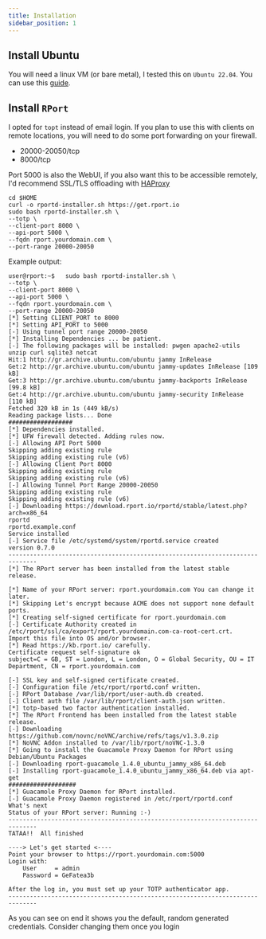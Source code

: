 ```yaml
---
title: Installation
sidebar_position: 1
---
```


## Install Ubuntu

You will need a linux VM (or bare metal), I tested this on `Ubuntu 22.04`.
You can use this [guide](../../operating-systems/ubuntu/installation.md).

## Install `RPort`

I opted for `topt` instead of email login.
If you plan to use this with clients on remote locations,
you will need to do some port forwarding on your firewall.

- 20000-20050/tcp
- 8000/tcp

Port 5000 is also the WebUI, if you also want this to be accessible remotely,
I'd recommend SSL/TLS offloading with [HAProxy](../../networking/pfsense/haproxy/ssl-tls-offloading.md)

```shell
cd $HOME
curl -o rportd-installer.sh https://get.rport.io
sudo bash rportd-installer.sh \
--totp \
--client-port 8000 \
--api-port 5000 \
--fqdn rport.yourdomain.com \
--port-range 20000-20050
```

Example output:

```shell
user@rport:~$   sudo bash rportd-installer.sh \
--totp \
--client-port 8000 \
--api-port 5000 \
--fqdn rport.yourdomain.com \
--port-range 20000-20050
[*] Setting CLIENT_PORT to 8000
[*] Setting API_PORT to 5000
[-] Using tunnel port range 20000-20050
[*] Installing Dependencies ... be patient.
[-] The following packages will be installed: pwgen apache2-utils unzip curl sqlite3 netcat
Hit:1 http://gr.archive.ubuntu.com/ubuntu jammy InRelease
Get:2 http://gr.archive.ubuntu.com/ubuntu jammy-updates InRelease [109 kB]
Get:3 http://gr.archive.ubuntu.com/ubuntu jammy-backports InRelease [99.8 kB]
Get:4 http://gr.archive.ubuntu.com/ubuntu jammy-security InRelease [110 kB]
Fetched 320 kB in 1s (449 kB/s)
Reading package lists... Done
##################
[*] Dependencies installed.
[*] UFW firewall detected. Adding rules now.
[-] Allowing API Port 5000
Skipping adding existing rule
Skipping adding existing rule (v6)
[-] Allowing Client Port 8000
Skipping adding existing rule
Skipping adding existing rule (v6)
[-] Allowing Tunnel Port Range 20000-20050
Skipping adding existing rule
Skipping adding existing rule (v6)
[-] Downloading https://download.rport.io/rportd/stable/latest.php?arch=x86_64
rportd
rportd.example.conf
Service installed
[-] Service file /etc/systemd/system/rportd.service created
version 0.7.0
------------------------------------------------------------------------------
[*] The RPort server has been installed from the latest stable release.

[*] Name of your RPort server: rport.yourdomain.com You can change it later.
[*] Skipping Let's encrypt because ACME does not support none default ports.
[*] Creating self-signed certificate for rport.yourdomain.com
[-] Certificate Authority created in /etc/rport/ssl/ca/export/rport.yourdomain.com-ca-root-cert.crt.
Import this file into OS and/or browser.
[*] Read https://kb.rport.io/ carefully.
Certificate request self-signature ok
subject=C = GB, ST = London, L = London, O = Global Security, OU = IT Department, CN = rport.yourdomain.com

[-] SSL key and self-signed certificate created.
[-] Configuration file /etc/rport/rportd.conf written.
[-] RPort Database /var/lib/rport/user-auth.db created.
[-] Client auth file /var/lib/rport/client-auth.json written.
[*] totp-based two factor authentication installed.
[*] The RPort Frontend has been installed from the latest stable release.
[-] Downloading https://github.com/novnc/noVNC/archive/refs/tags/v1.3.0.zip
[*] NoVNC Addon installed to /var/lib/rport/noVNC-1.3.0
[*] Going to install the Guacamole Proxy Daemon for RPort using Debian/Ubuntu Packages
[-] Downloading rport-guacamole_1.4.0_ubuntu_jammy_x86_64.deb
[-] Installing rport-guacamole_1.4.0_ubuntu_jammy_x86_64.deb via apt-get
###################
[*] Guacamole Proxy Daemon for RPort installed.
[-] Guacamole Proxy Daemon registered in /etc/rport/rportd.conf
What's next
Status of your RPort server: Running :-)
------------------------------------------------------------------------------
TATAA!!  All finished

----> Let's get started <----
Point your browser to https://rport.yourdomain.com:5000
Login with:
    User     = admin
    Password = GeFatea3b

After the log in, you must set up your TOTP authenticator app.
------------------------------------------------------------------------------
```

As you can see on end it shows you the default, random generated credentials.
Consider changing them once you login

